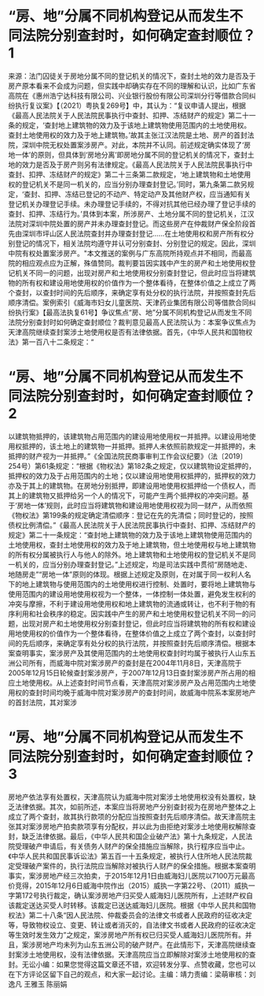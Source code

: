 # “房、地”分属不同机构登记从而发生不同法院分别查封时，如何确定查封顺位？1

来源：法门囚徒关于房地分属不同的登记机关的情况下，查封土地的效力是否及于房产原本看来不会成为问题，但实践中却确实存在不同的理解和认识，比如广东省高院在《惠州浩宁达科技有限公司、兴业银行股份有限公司深圳分行等借款合同纠纷执行复议案》【（2021）粤执复269号】中，其认为：“复议申请人提出，根据《最高人民法院关于人民法院民事执行中查封、扣押、冻结财产的规定》第二十一条的规定，‘查封地上建筑物的效力及于该地上建筑物使用范围内的土地使用权。查封土地使用权的效力及于地上建筑物。’故其主张江汉法院是土地、房产的首封法院，深圳中院无权处置案涉房产。对此，本院并不认同。前述规定确实体现了‘房地一体’的原则，但具体到‘房地分离’即房地分属不同的登记机关的情况下，查封土地的效力是否及于房产则另有法律规定。《最高人民法院关于人民法院民事执行中查封、扣押、冻结财产的规定》第二十三条第二款规定，‘地上建筑物和土地使用权的登记机关不是同一机关的，应当分别办理查封登记。’同时，第九条第二款另规定，‘查封、扣押、冻结已登记的不动产、特定动产及其他财产权，应当通知有关登记机关办理登记手续。未办理登记手续的，不得对抗其他已经办理了登记手续的查封、扣押、冻结行为。’具体到本案，所涉房产、土地分属不同的登记机关，江汉法院对深圳中院处置的房产并未办理查封登记。而这些房产在仲裁财产保全阶段首先由深圳市坪山区人民法院查封并办理查封登记......在土地使用权和房产所有权分别登记的情况下，相关法院均遵守并认可分别查封、分别登记的规定。因此，深圳中院有权处置案涉房产。"本文推送的案例与广东高院所持观点并不相同，而最高院的相应观点应为正解，殊值赞同。裁判要旨因实践中产生的房产和土地使用权登记机关不同一的问题，出现对房产和土地使用权分别查封登记，但此时应当将建筑物的所有权和建设用地使用权的价值作为一个整体看待，在整体价值之上成立了两个查封，以查封时间的先后顺序，来确定享有处分权的执行法院，并按照查封先后顺序清偿。案例索引《威海市妇女儿童医院、天津药业集团有限公司等借款合同纠纷执行案》【最高法执复61号】‍争议焦点“房、地”分属不同机构登记从而发生不同法院分别查封时如何确定查封顺位？裁判意见最高人民法院认为：本案争议焦点为天津高院继续查封案涉土地使用权是否有法律依据。首先，《中华人民共和国物权法》第一百八十二条规定：“

# “房、地”分属不同机构登记从而发生不同法院分别查封时，如何确定查封顺位？2

以建筑物抵押的，该建筑物占用范围内的建设用地使用权一并抵押。以建设用地使用权抵押的，该土地上的建筑物一并抵押。抵押人未依照前款规定一并抵押的，未抵押的财产视为一并抵押。”《全国法院民商事审判工作会议纪要》（法〔2019〕254号）第61条规定：“根据《物权法》第182条之规定，仅以建筑物设定抵押的，抵押权的效力及于占用范围内的土地；仅以建设用地使用权抵押的，抵押权的效力亦及于其上的建筑物。在房地分别抵押，即建设用地使用权抵押给一个债权人，而其上的建筑物又抵押给另一个人的情况下，可能产生两个抵押权的冲突问题。基于‘房地一体’规则，此时应当将建筑物和建设用地使用权视为同一财产，从而依照《物权法》第199条的规定确定清偿顺序：登记在先的先清偿；同时登记的，按照债权比例清偿。”《最高人民法院关于人民法院民事执行中查封、扣押、冻结财产的规定》第二十一条规定：“查封地上建筑物的效力及于该地上建筑物使用范围内的土地使用权，查封土地使用权的效力及于地上建筑物，但土地使用权与地上建筑物的所有权分属被执行人与他人的除外。地上建筑物和土地使用权的登记机关不是同一机关的，应当分别办理查封登记。”上述规定，均是司法实践中贯彻“房随地走、地随房走”“房地一体”原则的体现。根据上述规定及原则，在对属于同一权利人名下的地上建筑物与使用范围内的土地使用权进行控制、处置时，要将地上建筑物与使用范围内的建设用地使用权视为一个整体，一体控制一体处置，避免发生权利的冲突与摩擦，不利于建设用地使用权和地上建筑物的流通或转让，也不利于物的有序利用和社会秩序的稳定。因实践中产生的房产和土地使用权登记机关不同一的问题，出现对房产和土地使用权分别查封登记，但此时应当将建筑物的所有权和建设用地使用权的价值作为一个整体看待，在整体价值之上成立了两个查封，以查封时间的先后顺序，来确定享有处分权的执行法院，并按照查封先后顺序清偿。根据本案查明事实，案涉房产及其使用范围内的土地使用权查封时均属于被执行人山东五洲公司所有，而威海中院对案涉房产的查封是在2004年11月8日，天津高院于2005年12月15日轮候查封案涉房产，于2007年12月13日查封案涉房产所占用的相应土地使用权。从上述查封时间节点看，天津高院对案涉房产及占用范围内土地使用权的查封时间均晚于威海中院对案涉房产的查封时间，故威海中院系本案房地产的首封法院，其对案涉

# “房、地”分属不同机构登记从而发生不同法院分别查封时，如何确定查封顺位？3

房地产依法享有处置权，天津高院认为威海中院对案涉土地使用权没有处置权，缺乏法律依据。其次，如前所述，本案应当将房地产分别查封视为在房地产整体之上成立了两个查封，故其执行款项的分配应当按照查封先后顺序清偿。故天津高院主张其对案涉房地产拍卖款项享有分配权，并以此为由拒绝对案涉土地使用权解除查封，缺乏法律依据。最后，《中华人民共和国企业破产法》第十九条规定，人民法院受理破产申请后，有关债务人财产的保全措施应当解除，执行程序应当中止。《中华人民共和国民事诉讼法》第五百一十五条规定，被执行人住所地人民法院裁定受理破产案件的，执行法院应当解除对被执行人财产的保全措施。根据本案查明事实，案涉房地产经三次拍卖，于2015年12月1日由威海妇儿医院以7100万元最高价竞得，2015年12月6日威海中院作出（2015）威执一字第22号、（2011）威执一字第172号执行裁定，确认案涉房地产归买受人威海妇儿医院所有，上述财产权自该裁定送达买受人时转移。该裁定已送达威海妇儿医院。根据《中华人民共和国物权法》第二十八条“因人民法院、仲裁委员会的法律文书或者人民政府的征收决定等，导致物权设立、变更、转让或者消灭的，自法律文书或者人民政府的征收决定等生效时发生效力”之规定，案涉房地产所有权已归买受人威海妇儿医院所有。并且，案涉房地产均未列为山东五洲公司的破产财产。在此情形下，天津高院继续查封案涉土地使用权，没有法律依据。天津高院应当立即解除对案涉土地使用权的查封。无讼小编：如果您觉得这篇文章还不错，欢迎转发分享、点赞收藏，您也可以在下方评论区留下自己的观点，和大家一起讨论。主编：靖力责编：梁萌审核：刘逸凡 王雅玉 陈丽娟

